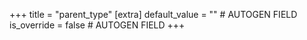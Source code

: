 +++
title = "parent_type"
[extra]
default_value = "" # AUTOGEN FIELD
is_override = false # AUTOGEN FIELD
+++